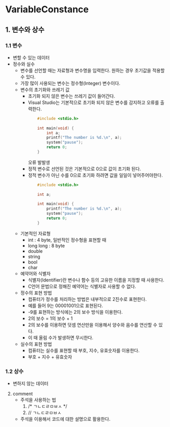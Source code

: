# **VariableConstance**

## **1. 변수와 상수**
### 1.1 변수
- 변할 수 있는 데이터
- 정수와 실수
    - 변수를 선언할 때는 자료형과 변수명을 입력한다.
    원하는 경우 초기값을 적용할 수 있다.
    - 가장 많이 사용되는 변수는 정수형(Integer) 변수이다.
    - 변수의 초기화와 쓰레기 값
        + 초기화 되지 않은 변수는 쓰레기 값이 들어간다.
        + Visual Studio는 기본적으로 초기화 되지 않은 변수를 감지하고 오류를 출력한다.
            ```C
                #include <stdio.h>
                
                int main(void) {
                    int a;
                    printf("The number is %d.\n", a);
                    system("pause");
                    return 0;
                }
            ```
            오류  발발생  
        + 정적 변수로 선언된 것은 기본적으로 0으로 값이 초기화 된다.
        + 정적 변수가 아닌 수를 0으로 초기화 하려면 값을 일일이 넣어주어야한다.
            ```C
                #include <stdio.h>
                
                int a;
                
                int main(void) {
                    printf("The number is %d.\n", a);
                    system("pause");
                    return 0;
                }
            ```
    - 기본적인 자료형
        - int : 4 byte, 일반적인 정수형을 표현할 때
        - long long : 8 byte
        - double
        - string
        - bool
        - char
    - 예약어와 식별자
        - 식별자(Identifier)란 변수나 함수 등의 고유한 이름을 지정할 때 사용한다.
        - C언어 문법으로 정해진 예약어는 식별자로 사용할 수 없다.
    - 정수의 표현 방법
        - 컴퓨터가 정수를 처리하는 방법은 내부적으로 2진수로 표현한다.
        - 예를 들어 9는 00001001으로 표현된다.
        - -9를 표현하는 방식에는 2의 보수 방식을 이용한다.
        - 2의 보수 = 1의 보수 + 1
        - 2의 보수를 이용하면 덧셈 연산만을 이용해서 양수와 음수를 연산할 수 있다.    
        - 이 때 올림 수가 발생하면 무시한다.
    - 실수의 표현 방법
        - 컴퓨터는 실수를 표현할 때 부호, 지수, 유효숫자를 이용한다.
        - 부호 + 지수 + 유효숫자
### 1.2 상수
- 변하지 않는 데이터
2. comment
    - 주석을 사용하는 법
        1. /* ㄱㄴㄷㄹㅁㅂㅅ */
        2. // ㄱㄴㄷㄹㅁㅂㅅ
    - 주석을 이용해서 코드에 대한 설명으로 활용한다.

